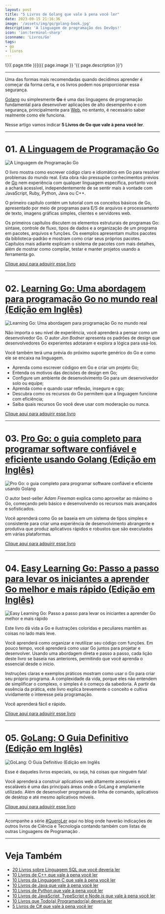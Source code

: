 ```yaml
---
layout: post
title: "5 Livros de Golang que vale à pena você ler"
date: 2023-09-15 21:16:36
image: '/assets/img/go/golang-book.jpg'
description: 'A linguagem de programação dos DevOps!'
icon: 'ion:terminal-sharp'
iconname: 'Livros/Go'
tags:
- go
- livros
---
```


![{{ page.title }}]({{ page.image }} '{{ page.description }}')

---

Uma das formas mais recomendadas quando decidimos aprender é começar da forma certa, e os livros podem nos proporcionar essa segurança.

[Golang](https://terminalroot.com.br/tags#go) ou simplesmente **Go** é uma das linguagens de programação fundamental para desenvolver aplicações de alto desempenho e com segurança, principalmente para [Web](https://terminalroot.com.br/tags#web), no entanto, é necessário saber realmente como ele funciona.

Nesse artigo vamos indicar **5 Livros de Go que vale à pena você ler**.

---

# 01. [A Linguagem de Programação Go](https://www.amazon.com.br/Linguagem-Programa%25C3%25A7%25C3%25A3o-Go-Alan-Donovan/dp/8575225464/?&_encoding=UTF8&tag=marcoscpp-20&linkCode=ur2&linkId=753251bb930327134c84e76486830ad6&camp=1789&creative=9325) 
![A Linguagem de Programação Go](/assets/img/go/books-go/01.jpg) 

O livro mostra como escrever código claro e idiomático em Go para resolver problemas do mundo real. Esta obra não pressupõe conhecimentos prévios de [Go](https://terminalroot.com.br/tags#go) nem experiência com qualquer linguagem específica, portanto você a achará acessível, independentemente de se sentir mais à vontade com JavaScript, Ruby, Python, Java ou C++.

O primeiro capítulo contém um tutorial com os conceitos básicos de Go, apresentado por meio de programas para E/S de arquivos e processamento de texto, imagens gráficas simples, clientes e servidores web.

Os primeiros capítulos discutem os elementos estruturais de programas Go: sintaxe, controle de fluxo, tipos de dados e a organização de um programa em pacotes, arquivos e funções. Os exemplos apresentam muitos pacotes da biblioteca-padrão e mostram como criar seus próprios pacotes. Capítulos mais adiante explicam o sistema de pacotes com mais detalhes, além de mostrar como compilar, testar e manter projetos usando a ferramenta go.

<a class="btn btn-info" href="https://www.amazon.com.br/Linguagem-Programa%25C3%25A7%25C3%25A3o-Go-Alan-Donovan/dp/8575225464/?&_encoding=UTF8&tag=marcoscpp-20&linkCode=ur2&linkId=753251bb930327134c84e76486830ad6&camp=1789&creative=9325">Clique aqui para adquirir esse livro</a>

---

# 02. [Learning Go: Uma abordagem para programação Go no mundo real (Edição em Inglês)](https://www.amazon.com.br/Learning-Go-Idiomatic-Real-World-Programming-ebook/dp/B08XYGCM71/?&_encoding=UTF8&tag=marcoscpp-20&linkCode=ur2&linkId=0210ada5adc069307d8c2999e24010f8&camp=1789&creative=9325)
![Learning Go: Uma abordagem para programação Go no mundo real](/assets/img/go/books-go/02.jpg) 

Não importa o seu nível de experiência, você aprenderá a pensar como um desenvolvedor Go. O autor *Jon Bodner* apresenta os padrões de design que desenvolvedores Go experientes adotaram e explora a lógica para usá-los. 

Você também terá uma prévia do próximo suporte genérico do Go e como ele se encaixa na linguagem.

+ Aprenda como escrever códigoo em Go e criar um projeto Go;
+ Entenda os motivos das decisões de design em Go;
+ Configure um ambiente de desenvolvimento Go para um desenvolvedor solo ou equipe;
+ Aprenda como e quando usar reflexão, inseguro e cgo;
+ Descubra como os recursos do Go permitem que a linguagem funcione com eficiência;
+ Saiba quais recursos Go você deve usar com moderação ou nunca.

<a href="https://www.amazon.com.br/Learning-Go-Idiomatic-Real-World-Programming-ebook/dp/B08XYGCM71/?&_encoding=UTF8&tag=marcoscpp-20&linkCode=ur2&linkId=0210ada5adc069307d8c2999e24010f8&camp=1789&creative=9325" class="btn btn-danger btn-lg">Clique aqui para adquirir esse livro</a>

---

# 03. [Pro Go: o guia completo para programar software confiável e eficiente usando Golang (Edição em Inglês)](https://www.amazon.com.br/Pro-Go-Complete-Programming-Efficient/dp/1484273540/?&_encoding=UTF8&tag=marcoscpp-20&linkCode=ur2&linkId=d52eaab0eba7426297a8e211a280ccd2&camp=1789&creative=9325) 
![Pro Go: o guia completo para programar software confiável e eficiente usando Golang](/assets/img/go/books-go/03.jpg) 

O autor best-seller *Adam Freeman* explica como aproveitar ao máximo o Go, começando pelo básico e desenvolvendo os recursos mais avançados e sofisticados. 

Você aprenderá como Go se baseia em um sistema de tipos simples e consistente para criar uma experiência de desenvolvimento abrangente e produtiva que produz aplicativos rápidos e robustos que são executados em várias plataformas.

<a href="https://www.amazon.com.br/Pro-Go-Complete-Programming-Efficient/dp/1484273540/?&_encoding=UTF8&tag=marcoscpp-20&linkCode=ur2&linkId=d52eaab0eba7426297a8e211a280ccd2&camp=1789&creative=9325" class="btn btn-primary btn-lg">Clique aqui para adquirir esse livro</a>  

---

# 04. [Easy Learning Go: Passo a passo para levar os iniciantes a aprender Go melhor e mais rápido (Edição em Inglês)](https://www.amazon.com.br/Easy-Learning-Go-beginners-better/dp/B087H9JZVC/?&_encoding=UTF8&tag=marcoscpp-20&linkCode=ur2&linkId=b082e5b2ccf0d1b06a75ed3ef36c9145&camp=1789&creative=9325)
![Easy Learning Go: Passo a passo para levar os iniciantes a aprender Go melhor e mais rápido](/assets/img/go/books-go/04.jpg) 

Este livro dá vida a Go e ilustrações coloridas e peculiares mantêm as coisas no lado mais leve. 

Você aprenderá como organizar e reutilizar seu código com funções. Em pouco tempo, você aprenderá como usar Go juntos para projetar e desenvolver. Usando uma abordagem direta e passo a passo, cada lição deste livro se baseia nas anteriores, permitindo que você aprenda o essencial desde o início. 

Instruções claras e exemplos práticos mostram como usar o Go para criar seu próprio programa. A complexidade da vida, porque eles não entendem de simplificar o complexo, o simples é o começo da sabedoria. A partir da essência da prática, este livro explica brevemente o conceito e cultiva vividamente o interesse pela programação. 

Você aprenderá fácil e rápido.

<a href="https://www.amazon.com.br/Easy-Learning-Go-beginners-better/dp/B087H9JZVC/?&_encoding=UTF8&tag=marcoscpp-20&linkCode=ur2&linkId=b082e5b2ccf0d1b06a75ed3ef36c9145&camp=1789&creative=9325" class="btn btn-custom btn-lg">Clique aqui para adquirir esse livro</a>

---

# 05. [GoLang: O Guia Definitivo (Edição em Inglês)](https://www.amazon.com.br/GoLang-Ultimate-Sufyan-bin-Uzayr-ebook/dp/B0BL5XXSWT/?&_encoding=UTF8&tag=marcoscpp-20&linkCode=ur2&linkId=856635b06bf61475685156503aa3dc4a&camp=1789&creative=9325)
![GoLang: O Guia Definitivo (Edição em Inglês](/assets/img/go/books-go/05.jpg) 

Esse é daqueles livros especiais, ou seja, há coisas que ninguém fala!

Você aprenderá a construir aplicativos web altamente acessíveis e escaláveis é uma das principais áreas onde o GoLang é amplamente utilizado. Além de desenvolver programas de linha de comando, aplicativos de desktop e até mesmo aplicativos móveis.

<a href="https://www.amazon.com.br/GoLang-Ultimate-Sufyan-bin-Uzayr-ebook/dp/B0BL5XXSWT/?&_encoding=UTF8&tag=marcoscpp-20&linkCode=ur2&linkId=856635b06bf61475685156503aa3dc4a&camp=1789&creative=9325" class="btn btn-warning btn-lg">Clique aqui para adquirir esse livro</a>

---

Acompanhe a série [#QueroLer](https://terminalroot.com.br/tags#livros) aqui no blog onde haverão indicações de outros livros de Ciência e Tecnologia contando também com listas de outras Linguagens de Programação .

---

# Veja Também
+ [20 Livros sobre Linguagem SQL que você deveria ler](https://terminalroot.com.br/2023/05/20-livros-sobre-linguagem-sql-que-voce-deveria-ler.html)
+ [10 Livros de C++ que vale à pena você ler](https://terminalroot.com.br/2022/03/10-livros-de-cpp-que-vale-a-pena-voce-ler.html)
+ [10 Livros da Linguagem C que vale à pena você ler](https://terminalroot.com.br/2022/09/10-livros-da-linguagem-c-que-vale-a-pena-voce-ler.html)
+ [10 Livros de Java que vale à pena você ler](https://terminalroot.com.br/2022/11/10-livros-de-java-que-vale-a-pena-voce-ler.html)
+ [10 Livros de Python que vale à pena você ler](https://terminalroot.com.br/2022/09/10-livros-de-python-que-vale-a-pena-voce-ler.html)
+ [10 Livros de JavaScript, TypeScript e Node.js que vale à pena você ler](https://terminalroot.com.br/2022/09/10-livros-de-javascript-typescript-e-nodejs-que-vale-a-pena-voce-ler.html)
+ [10 Livros que Todo(a) Programador(a) deveria ler](https://terminalroot.com.br/2022/12/10-livros-que-todoa-programadora-deveria-ler.html)
+ [5 Livros de C# que vale à pena você ler](https://terminalroot.com.br/2023/01/5-livros-de-csharp-que-vale-a-pena-voce-ler.html)




